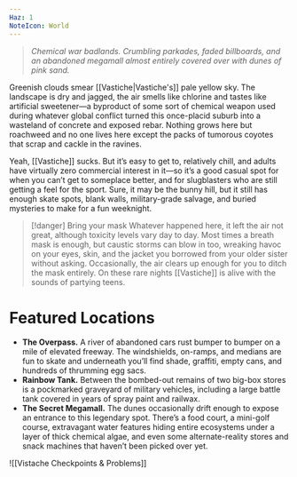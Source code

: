 ```yaml
---
Haz: 1
NoteIcon: World
---
```

> *Chemical war badlands. Crumbling parkades, faded billboards, and an abandoned megamall almost entirely covered over with dunes of pink sand.*

Greenish clouds smear [[Vastiche|Vastiche's]] pale yellow sky. The landscape is dry and jagged, the air smells like chlorine and tastes like artificial sweetener—a byproduct of some sort of chemical weapon used during whatever global conflict turned this once-placid suburb into a wasteland of concrete and exposed rebar. Nothing grows here but roachweed and no one lives here except the packs of tumorous coyotes that scrap and cackle in the ravines.

Yeah, [[Vastiche]] sucks. But it’s easy to get to, relatively chill, and adults have virtually zero commercial interest in it—so it’s a good casual spot for when you can’t get to someplace better, and for slugblasters who are still getting a feel for the sport. Sure, it may be the bunny hill, but it still has enough skate spots, blank walls, military-grade salvage, and buried mysteries to make for a fun weeknight.


> [!danger] Bring your mask
> Whatever happened here, it left the air not great, although toxicity levels vary day to day. Most times a breath mask is enough, but caustic storms can blow in too, wreaking havoc on your eyes, skin, and the jacket you borrowed from your older sister without asking. Occasionally, the air clears up enough for you to ditch the mask entirely. On these rare nights [[Vastiche]] is alive with the sounds of partying teens.

# Featured Locations

- **The Overpass.** A river of abandoned cars rust bumper to bumper on a mile of elevated freeway. The windshields, on-ramps, and medians are fun to skate and underneath you’ll find shade, graffiti, empty cans, and hundreds of thrumming egg sacs.
- **Rainbow Tank.** Between the bombed-out remains of two big-box stores is a pockmarked graveyard of military vehicles, including a large battle tank covered in years of spray paint and railwax. 
- **The Secret Megamall.** The dunes occasionally drift enough to expose an entrance to this legendary spot. There’s a food court, a mini-golf course, extravagant water features hiding entire ecosystems under a layer of thick chemical algae, and even some alternate-reality stores and snack machines that haven’t been picked over yet.

![[Vistache Checkpoints & Problems]]